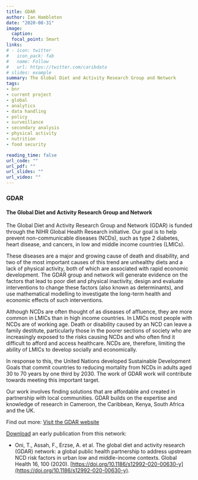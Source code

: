```yaml
---
title: GDAR
author: Ian Hambleton
date: "2020-08-31"
image:
  caption:
  focal_point: Smart
links:
# - icon: twitter
#   icon_pack: fab
#   name: Follow
#   url: https://twitter.com/caribdata
# slides: example
summary: The Global Diet and Activity Research Group and Network
tags:
- bnr
- current project
- global
- analytics
- data handling
- policy
- surveillance
- secondary analysis
- physical activity
- nutrition
- food security

reading_time: false
url_code: ""
url_pdf: ""
url_slides: ""
url_video: ""
---
```


### GDAR
#### The Global Diet and Activity Research Group and Network

The Global Diet and Activity Research Group and Network (GDAR) is funded through the NIHR Global Health Research initiative. Our goal is to help prevent non-communicable diseases (NCDs), such as type 2 diabetes, heart disease, and cancers, in low and middle income countries (LMICs).

These diseases are a major and growing cause of death and disability, and two of the most important causes of this trend are unhealthy diets and a lack of physical activity, both of which are associated with rapid economic development. The GDAR group and network will generate evidence on the factors that lead to poor diet and physical inactivity, design and evaluate interventions to change these factors (also known as determinants), and use mathematical modelling to investigate the long-term health and economic effects of such interventions.

Although NCDs are often thought of as diseases of affluence, they are more common in LMICs than in high income countries. In LMICs most people with NCDs are of working age. Death or disability caused by an NCD can leave a family destitute, particularly those in the poorer sections of society who are increasingly exposed to the risks causing NCDs and who often find it difficult to afford and access healthcare. NCDs are, therefore, limiting the ability of LMICs to develop socially and economically.

In response to this, the United Nations developed Sustainable Development Goals that commit countries to reducing mortality from NCDs in adults aged 30 to 70 years by one third by 2030. The work of GDAR work will contribute towards meeting this important target.

Our work involves finding solutions that are affordable and created in partnership with local communities. GDAR builds on the expertise and knowledge of research in Cameroon, the Caribbean, Kenya, South Africa and the UK.

Find out more:
[Visit the GDAR website](www.gdarnet.org)

[Download](https://doi.org/10.1186/s12992-020-00630-y) an early publication from this network:
- Oni, T., Assah, F., Erzse, A. et al. The global diet and activity research (GDAR) network: a global public health partnership to address upstream NCD risk factors in urban low and middle-income contexts. Global Health 16, 100 (2020). [https://doi.org/10.1186/s12992-020-00630-y](https://doi.org/10.1186/s12992-020-00630-y).
